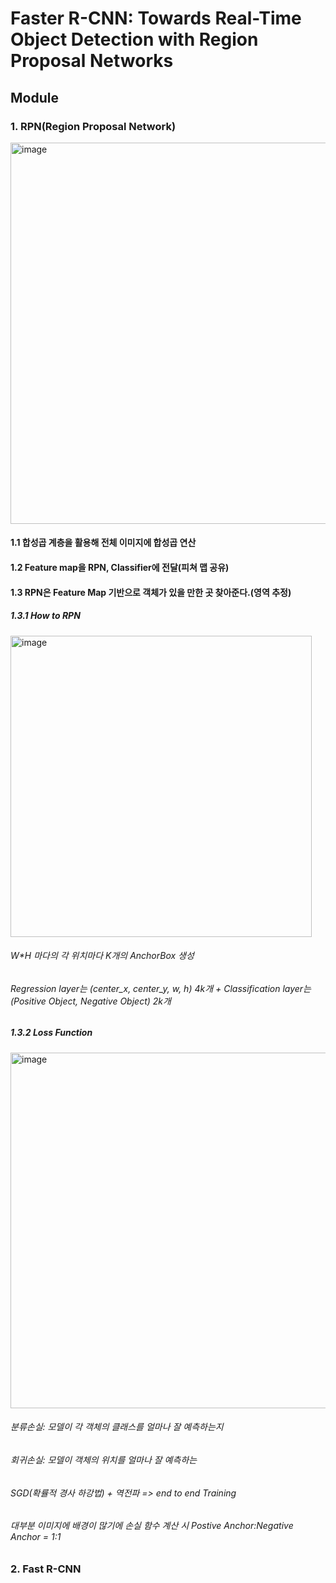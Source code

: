 # Faster R-CNN: Towards Real-Time Object Detection with Region Proposal Networks

## Module
### 1. RPN(Region Proposal Network)


<img width="610" alt="image" src="https://github.com/Developerinsight/Paper_review/assets/123748877/915b7223-2d53-41be-a9a9-0da0551c16f3">

#### 1.1 합성곱 계층을 활용해 전체 이미지에 합성곱 연산
#### 1.2 Feature map을 RPN, Classifier에 전달(피쳐 맵 공유)
#### 1.3 RPN은 Feature Map 기반으로 객체가 있을 만한 곳 찾아준다.(영역 추정)
##### 1.3.1 How to RPN
<img width="482" alt="image" src="https://github.com/Developerinsight/Paper_review/assets/123748877/21415373-4da0-42f2-b5e4-52ff6521aa84"> 

###### W*H 마다의 각 위치마다 K개의 AnchorBox 생성 
###### Regression layer는 (center_x, center_y, w, h) 4k개 + Classification layer는 (Positive Object, Negative Object) 2k개

##### 1.3.2 Loss Function
<img width="569" alt="image" src="https://github.com/Developerinsight/Paper_review/assets/123748877/31df0ae3-60f3-4ddc-81a7-563964d8dd60">

###### 분류손실: 모델이 각 객체의 클래스를 얼마나 잘 예측하는지
###### 회귀손실: 모델이 객체의 위치를 얼마나 잘 예측하는
###### SGD(확률적 경사 하강법) + 역전파 => end to end Training
###### 대부분 이미지에 배경이 많기에 손실 함수 계산 시 Postive Anchor:Negative Anchor = 1:1

### 2. Fast R-CNN
